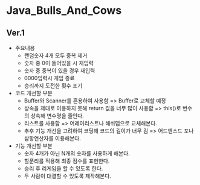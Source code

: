 # Java_Bulls_And_Cows

## Ver.1
- 주요내용 
  - 랜덤숫자 4개 모두 중복 제거
  - 숫자 중 0이 들어있을 시 재입력
  - 숫자 중 중복이 있을 경우 재입력
  - 0000입력시 게임 종료
  - 승리까지 도전한 횟수 표기
- 코드 개선할 부분
  - Buffer와 Scanner를 혼용하여 사용함 => Buffer로 교체할 예정
  - 상속을 제대로 이용하지 못해 return 값을 너무 많이 사용함 => this()로 변수의 상속해 변수명을 줄인다.
  - 리스트를 사용함 => 어레이리스트나 해쉬맵으로 교체해본다.
  - 추후 기능 개선을 고려하여 코딩해 코드의 길이가 너무 김 => 어드벤스드 포나 삼항연산자를 이용해본다.
- 기능 개선할 부분
  - 숫자 4개가 아닌 N개의 숫자를 사용하게 해본다.
  - 할푼리를 적용해 최종 점수를 표현한다.
  - 승리 후 리게임을 할 수 있도록 한다.
  - 두 사람이 대결할 수 있도록 제작해본다.
